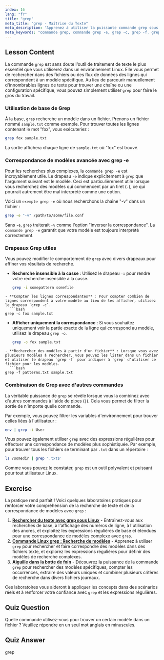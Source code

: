 ```yaml
---
index: 16
lang: "fr"
title: "grep"
meta_title: "grep - Maîtrise du Texte"
meta_description: "Apprenez à utiliser la puissante commande grep sous Linux pour rechercher des motifs de texte. Ce guide couvre l'utilisation de base, la commande grep -e, grep -c pour le comptage, et d'autres options essentielles pour un traitement de texte efficace."
meta_keywords: "commande grep, commande grep -e, grep -c, grep -f, grep -o, exemple grep -e, grep linux, rechercher texte, correspondance de motif, traitement de texte, tutoriel linux"
---
```


## Lesson Content

La commande `grep` est sans doute l'outil de traitement de texte le plus essentiel que vous utiliserez dans un environnement Linux. Elle vous permet de rechercher dans des fichiers ou des flux de données des lignes qui correspondent à un modèle spécifique. Au lieu de parcourir manuellement d'innombrables lignes de texte pour trouver une chaîne ou une configuration spécifique, vous pouvez simplement utiliser `grep` pour faire le gros du travail.

### Utilisation de base de Grep

À la base, `grep` recherche un modèle dans un fichier. Prenons un fichier nommé `sample.txt` comme exemple. Pour trouver toutes les lignes contenant le mot "fox", vous exécuteriez :

```bash
grep fox sample.txt
```

La sortie affichera chaque ligne de `sample.txt` où "fox" est trouvé.

### Correspondance de modèles avancée avec grep -e

Pour les recherches plus complexes, la `commande grep -e` est incroyablement utile. Le drapeau `-e` indique explicitement à `grep` que l'argument suivant est le modèle. Ceci est particulièrement utile lorsque vous recherchez des modèles qui commencent par un tiret (`-`), ce qui pourrait autrement être mal interprété comme une option.

Voici un `exemple grep -e` où nous recherchons la chaîne "-v" dans un fichier :

```bash
grep -e "-v" /path/to/some/file.conf
```

Sans `-e`, `grep` traiterait `-v` comme l'option "inverser la correspondance". La `commande grep -e` garantit que votre modèle est toujours interprété correctement.

### Drapeaux Grep utiles

Vous pouvez modifier le comportement de `grep` avec divers drapeaux pour affiner vos résultats de recherche.

- **Recherche insensible à la casse** : Utilisez le drapeau `-i` pour rendre votre recherche insensible à la casse.

  ```bash
  grep -i somepattern somefile
  ```

````
- **Compter les lignes correspondantes** : Pour compter combien de lignes correspondent à votre modèle au lieu de les afficher, utilisez le drapeau `grep -c`.
  ```bash
grep -c fox sample.txt
````

- **Afficher uniquement la correspondance** : Si vous souhaitez uniquement voir la partie exacte de la ligne qui correspond au modèle, utilisez le drapeau `grep -o`.

  ```bash
  grep -o fox sample.txt
  ```

````
- **Rechercher des modèles à partir d'un fichier** : Lorsque vous avez plusieurs modèles à rechercher, vous pouvez les lister dans un fichier et utiliser le drapeau `grep -f` pour indiquer à `grep` d'utiliser ce fichier pour les modèles.
  ```bash
grep -f patterns.txt sample.txt
````

### Combinaison de Grep avec d'autres commandes

La véritable puissance de `grep` se révèle lorsque vous la combinez avec d'autres commandes à l'aide de pipes (`|`). Cela vous permet de filtrer la sortie de n'importe quelle commande.

Par exemple, vous pouvez filtrer les variables d'environnement pour trouver celles liées à l'utilisateur :

```bash
env | grep -i User
```

Vous pouvez également utiliser `grep` avec des expressions régulières pour effectuer une correspondance de modèles plus sophistiquée. Par exemple, pour trouver tous les fichiers se terminant par `.txt` dans un répertoire :

```bash
ls /somedir | grep '.txt$'
```

Comme vous pouvez le constater, `grep` est un outil polyvalent et puissant pour tout utilisateur Linux.

## Exercise

La pratique rend parfait ! Voici quelques laboratoires pratiques pour renforcer votre compréhension de la recherche de texte et de la correspondance de modèles avec `grep` :

1. **[Rechercher du texte avec grep sous Linux](https://labex.io/fr/labs/comptia-search-text-with-grep-in-linux-590841)** - Entraînez-vous aux recherches de base, à l'affichage des numéros de ligne, à l'utilisation des ancres, et exploitez les expressions régulières de base et étendues pour une correspondance de modèles complexe avec `grep`.
2. **[Commande Linux grep : Recherche de modèles](https://labex.io/fr/labs/linux-linux-grep-command-pattern-searching-219192)** - Apprenez à utiliser `grep` pour rechercher et faire correspondre des modèles dans des fichiers texte, et explorez les expressions régulières pour définir des modèles de recherche complexes.
3. **[Aiguille dans la botte de foin](https://labex.io/fr/labs/linux-needle-in-the-haystack-388109)** - Découvrez la puissance de la commande `grep` pour rechercher des modèles spécifiques, compter les occurrences, extraire des valeurs uniques et combiner plusieurs critères de recherche dans divers fichiers journaux.

Ces laboratoires vous aideront à appliquer les concepts dans des scénarios réels et à renforcer votre confiance avec `grep` et les expressions régulières.

## Quiz Question

Quelle commande utilisez-vous pour trouver un certain modèle dans un fichier ? Veuillez répondre en un seul mot anglais en minuscules.

## Quiz Answer

grep
